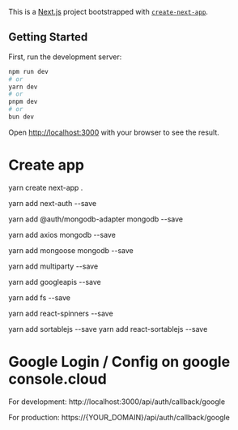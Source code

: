 This is a [Next.js](https://nextjs.org) project bootstrapped with [`create-next-app`](https://github.com/vercel/next.js/tree/canary/packages/create-next-app).

## Getting Started

First, run the development server:

```bash
npm run dev
# or
yarn dev
# or
pnpm dev
# or
bun dev
```

Open [http://localhost:3000](http://localhost:3000) with your browser to see the result.

# Create app

<!-- . Mean to current folder -->

yarn create next-app .

<!-- auth -->

yarn add next-auth --save

<!-- mongodb -->

yarn add @auth/mongodb-adapter mongodb --save

<!-- axios -->

yarn add axios mongodb --save

<!-- mongoose -->

yarn add mongoose mongodb --save

<!-- multiparty -->
<!-- Parse http requests with content-type multipart/form-data, also known as file uploads. -->

yarn add multiparty --save

<!-- google storage -->

yarn add googleapis --save

<!-- fs -->
<!-- support stream file -->

yarn add fs --save

<!-- spinner -->

yarn add react-spinners --save

<!-- sortable -->

yarn add sortablejs --save
yarn add react-sortablejs --save

# Google Login / Config on google console.cloud

For development:
http://localhost:3000/api/auth/callback/google

For production:
https://{YOUR_DOMAIN}/api/auth/callback/google
